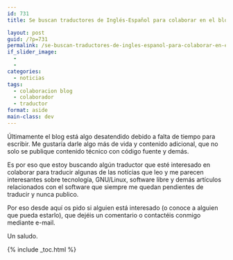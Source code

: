 ```yaml
---
id: 731
title: Se buscan traductores de Inglés-Español para colaborar en el blog

layout: post
guid: /?p=731
permalink: /se-buscan-traductores-de-ingles-espanol-para-colaborar-en-el-blog/
if_slider_image:
  - 
  - 
categories:
  - noticias
tags:
  - colaboracion blog
  - colaborador
  - traductor
format: aside
main-class: dev
---
```

Últimamente el blog está algo desatendido debido a falta de tiempo para escribir. Me gustaría darle algo más de vida y contenido adicional, que no solo se publique contenido técnico con código fuente y demás.

Es por eso que estoy buscando algún traductor que esté interesado en colaborar para traducir algunas de las notícias que leo y me parecen interesantes sobre tecnología, GNU/Linux, software libre y demás artículos relacionados con el software que siempre me quedan pendientes de traducir y nunca publico.

Por eso desde aquí os pido si alguien está interesado (o conoce a alguien que pueda estarlo), que dejéis un comentario o contactéis conmigo mediante e-mail.

Un saludo.



{% include _toc.html %}
